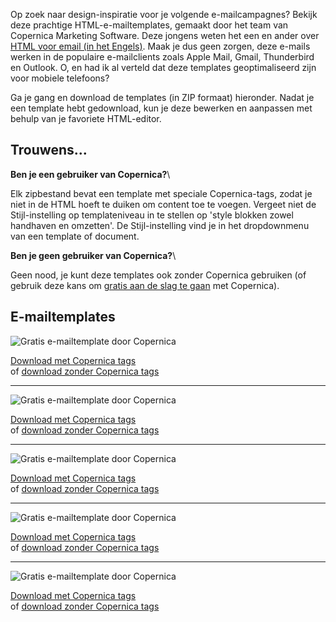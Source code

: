Op zoek naar design-inspiratie voor je volgende e-mailcampagnes? Bekijk
deze prachtige HTML-e-mailtemplates, gemaakt door het team van Copernica
Marketing Software. Deze jongens weten het een en ander over [HTML voor
email (in het Engels)](./html-richtlijnen-voor-e-mail-herzien.md "html voor email").
Maak je dus geen zorgen, deze e-mails werken in de populaire
e-mailclients zoals Apple Mail, Gmail, Thunderbird en Outlook. O, en had
ik al verteld dat deze templates geoptimaliseerd zijn voor mobiele
telefoons?

Ga je gang en download de templates (in ZIP formaat) hieronder. Nadat je
een template hebt gedownload, kun je deze bewerken en aanpassen met
behulp van je favoriete HTML-editor.

Trouwens...
-----------

**Ben je een gebruiker van Copernica?**\

Elk zipbestand bevat een template met speciale Copernica-tags, zodat je
niet in de HTML hoeft te duiken om content toe te voegen. Vergeet niet
de Stijl-instelling op templateniveau in te stellen op 'style blokken
zowel handhaven en omzetten'. De Stijl-instelling vind je in het
dropdownmenu van een template of document.

**Ben je geen gebruiker van Copernica?**\

Geen nood, je kunt deze templates ook zonder Copernica gebruiken (of
gebruik deze kans om [gratis aan de slag te
gaan](./copernica-proberen.md "Probeer Copernica gratis")
met Copernica).

E-mailtemplates
---------------

![Gratis e-mailtemplate door
Copernica](../images/html-email-template-copernica-1.jpg)

[Download met Copernica
tags](articlesblog/template-1-with-copernica-tags.zip) \
 of [download zonder Copernica
tags](articlesblog/template-1-without-copernica-tags.zip)

* * * * *

![Gratis e-mailtemplate door
Copernica](../images/html-email-template-copernica-2.jpg)

[Download met Copernica
tags](articlesblog/template-2-with-copernica-tags.zip) \
 of [download zonder Copernica
tags](articlesblog/template-2-without-copernica-tags.zip)

* * * * *

![Gratis e-mailtemplate door
Copernica](../images/html-email-template-copernica-3.jpg)

[Download met Copernica
tags](articlesblog/template-3-with-copernica-tags.zip) \
 of [download zonder Copernica
tags](articlesblog/template-3-without-copernica-tags.zip)

* * * * *

![Gratis e-mailtemplate door
Copernica](../images/html-email-template-copernica-4.jpg)

[Download met Copernica
tags](articlesblog/template-4-with-copernica-tags.zip) \
 of [download zonder Copernica
tags](articlesblog/template-4-without-copernica-tags.zip)

* * * * *

![Gratis e-mailtemplate door
Copernica](../images/html-email-template-copernica-5.jpg)

[Download met Copernica
tags](articlesblog/template-5-with-copernica-tags.zip) \
 of [download zonder Copernica
tags](articlesblog/template-5-without-copernica-tags.zip)
